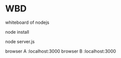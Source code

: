 # WBD
whiteboard of nodejs

node install

node server.js

browser A :localhost:3000
browser B :localhost:3000


